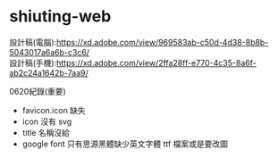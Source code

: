 # shiuting-web
設計稿(電腦):https://xd.adobe.com/view/969583ab-c50d-4d38-8b8b-5043017a6a6b-c3c6/<br>
設計稿(手機):https://xd.adobe.com/view/2ffa28ff-e770-4c35-8a6f-ab2c24a1642b-7aa9/

0620紀錄(重要)
- favicon.icon 缺失
- icon 沒有 svg
- title 名稱沒給
- google font 只有思源黑體缺少英文字體 ttf 檔案或是要改圖
